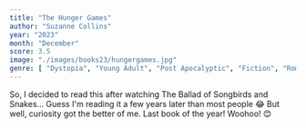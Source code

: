 ```yaml
---
title: "The Hunger Games"
author: "Suzanne Collins"
year: "2023"
month: "December"
score: 3.5
image: "./images/books23/hungergames.jpg"
genre: [ "Dystopia", "Young Adult", "Post Apocalyptic", "Fiction", "Romance", "Teen" ]
---
```


So, I decided to read this after watching The Ballad of Songbirds and Snakes... Guess I'm reading it a few years later
than most people 😂 But well, curiosity got the better of me. Last book of the year! Woohoo! 😊 
